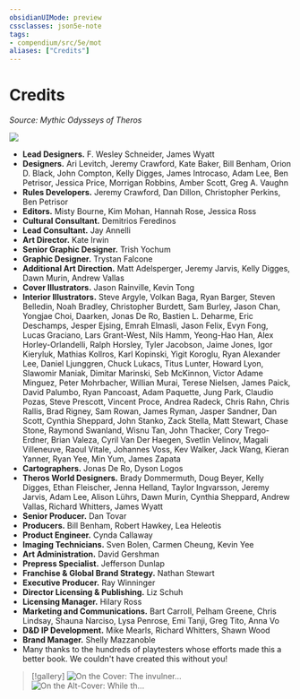 ```yaml
---
obsidianUIMode: preview
cssclasses: json5e-note
tags:
- compendium/src/5e/mot
aliases: ["Credits"]
---
```

# Credits
*Source: Mythic Odysseys of Theros* 

![](/3-Mechanics/CLI/books/mythic-odysseys-of-theros/img/credits.webp#center)

- **Lead Designers.** F. Wesley Schneider, James Wyatt  
- **Designers.** Ari Levitch, Jeremy Crawford, Kate Baker, Bill Benham, Orion D. Black, John Compton, Kelly Digges, James Introcaso, Adam Lee, Ben Petrisor, Jessica Price, Morrigan Robbins, Amber Scott, Greg A. Vaughn  
- **Rules Developers.** Jeremy Crawford, Dan Dillon, Christopher Perkins, Ben Petrisor  
- **Editors.** Misty Bourne, Kim Mohan, Hannah Rose, Jessica Ross  
- **Cultural Consultant.** Demitrios Feredinos  
- **Lead Consultant.** Jay Annelli  
- **Art Director.** Kate Irwin  
- **Senior Graphic Designer.** Trish Yochum  
- **Graphic Designer.** Trystan Falcone  
- **Additional Art Direction.** Matt Adelsperger, Jeremy Jarvis, Kelly Digges, Dawn Murin, Andrew Vallas  
- **Cover Illustrators.** Jason Rainville, Kevin Tong  
- **Interior Illustrators.** Steve Argyle, Volkan Baga, Ryan Barger, Steven Belledin, Noah Bradley, Christopher Burdett, Sam Burley, Jason Chan, Yongjae Choi, Daarken, Jonas De Ro, Bastien L. Deharme, Eric Deschamps, Jesper Ejsing, Emrah Elmasli, Jason Felix, Evyn Fong, Lucas Graciano, Lars Grant-West, Nils Hamm, Yeong-Hao Han, Alex Horley-Orlandelli, Ralph Horsley, Tyler Jacobson, Jaime Jones, Igor Kieryluk, Mathias Kollros, Karl Kopinski, Yigit Koroglu, Ryan Alexander Lee, Daniel Ljunggren, Chuck Lukacs, Titus Lunter, Howard Lyon, Slawomir Maniak, Dimitar Marinski, Seb McKinnon, Victor Adame Minguez, Peter Mohrbacher, Willian Murai, Terese Nielsen, James Paick, David Palumbo, Ryan Pancoast, Adam Paquette, Jung Park, Claudio Pozas, Steve Prescott, Vincent Proce, Andrea Radeck, Chris Rahn, Chris Rallis, Brad Rigney, Sam Rowan, James Ryman, Jasper Sandner, Dan Scott, Cynthia Sheppard, John Stanko, Zack Stella, Matt Stewart, Chase Stone, Raymond Swanland, Wisnu Tan, John Thacker, Cory Trego-Erdner, Brian Valeza, Cyril Van Der Haegen, Svetlin Velinov, Magali Villeneuve, Raoul Vitale, Johannes Voss, Kev Walker, Jack Wang, Kieran Yanner, Ryan Yee, Min Yum, James Zapata  
- **Cartographers.** Jonas De Ro, Dyson Logos  
- **Theros World Designers.** Brady Dommermuth, Doug Beyer, Kelly Digges, Ethan Fleischer, Jenna Helland, Taylor Ingvarsson, Jeremy Jarvis, Adam Lee, Alison Lührs, Dawn Murin, Cynthia Sheppard, Andrew Vallas, Richard Whitters, James Wyatt  
- **Senior Producer.** Dan Tovar  
- **Producers.** Bill Benham, Robert Hawkey, Lea Heleotis  
- **Product Engineer.** Cynda Callaway  
- **Imaging Technicians.** Sven Bolen, Carmen Cheung, Kevin Yee  
- **Art Administration.** David Gershman  
- **Prepress Specialist.** Jefferson Dunlap  
- **Franchise & Global Brand Strategy.** Nathan Stewart  
- **Executive Producer.** Ray Winninger  
- **Director Licensing & Publishing.** Liz Schuh  
- **Licensing Manager.** Hilary Ross  
- **Marketing and Communications.** Bart Carroll, Pelham Greene, Chris Lindsay, Shauna Narciso, Lysa Penrose, Emi Tanji, Greg Tito, Anna Vo  
- **D&D IP Development.** Mike Mearls, Richard Whitters, Shawn Wood  
- **Brand Manager.** Shelly Mazzanoble  
- Many thanks to the hundreds of playtesters whose efforts made this a better book. We couldn't have created this without you!  

> [!gallery]
> ![On the Cover: The invulner...](/3-Mechanics/CLI/books/mythic-odysseys-of-theros/img/credits2.webp#gallery "On the Cover: The invulnerable hero, Haktos the Unscarred, leaps into battle with a Nyxborn hydra, taking part in the most recent telling of a myth repeated through the ages. Jason Rainville brings this legend to life.")
> ![On the Alt-Cover: While th...](/3-Mechanics/CLI/books/mythic-odysseys-of-theros/img/credits3.webp#gallery "On the Alt-Cover: While the gods look on, the immortal struggle between Haktos and the hydra plays out in the stars of Nyx, a glimpse of eternity captured by Kevin Tong.")